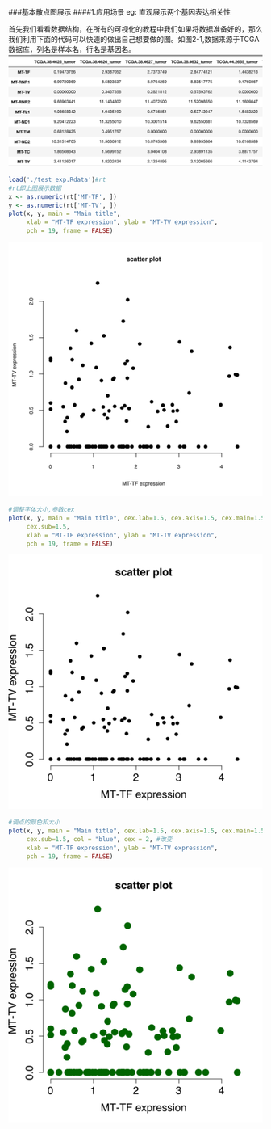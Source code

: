 ###基本散点图展示
####1.应用场景
eg: 直观展示两个基因表达相关性

首先我们看看数据结构，在所有的可视化的教程中我们如果将数据准备好的，那么我们利用下面的代码可以快速的做出自己想要做的图。如图2-1,数据来源于TCGA数据库，列名是样本名，行名是基因名。
![实例数据](/images/part2/data_format.png)

```R
load('./test_exp.Rdata')#rt
#rt即上图展示数据
x <- as.numeric(rt['MT-TF', ])
y <- as.numeric(rt['MT-TV', ])
plot(x, y, main = "Main title",
     xlab = "MT-TF expression", ylab = "MT-TV expression",
     pch = 19, frame = FALSE)
```

![scatter plot](/images/part2/scatter_plot1.svg)


```R
#调整字体大小,参数cex
plot(x, y, main = "Main title", cex.lab=1.5, cex.axis=1.5, cex.main=1.5,
     cex.sub=1.5,
     xlab = "MT-TF expression", ylab = "MT-TV expression",
     pch = 19, frame = FALSE)
```

![scatter plot](/images/part2/scatter_plot2.svg)

```R
#调点的颜色和大小
plot(x, y, main = "Main title", cex.lab=1.5, cex.axis=1.5, cex.main=1.5,
     cex.sub=1.5, col = "blue", cex = 2, #改变   
     xlab = "MT-TF expression", ylab = "MT-TV expression",
     pch = 19, frame = FALSE)
```

![scatter plot](/images/part2/scatter_plot3.svg)
